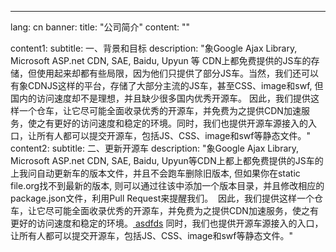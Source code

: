 ---
lang: cn
banner:
  title: "公司简介"
  content: ""

content1:
  subtitle: 一、背景和目标
  description: "象Google Ajax Library, Microsoft ASP.net CDN, SAE, Baidu, Upyun 等 CDN上都免费提供的JS车的存储，但使用起来却都有些局限，因为他们只提供了部分JS车。当然，我们还可以有象CDNJS这样的平台，存储了大部分主流的JS车，甚至CSS、image和swf, 但国内的访问速度却不是理想，并且缺少很多国内优秀开源车。
  因此，我们提供这样一个仓车，让它尽可能全面收录优秀的开源车，并免费为之提供CDN加速服务，使之有更好的访问速度和稳定的环境。同时，我们也提供开源车源接入的入口，让所有人都可以提交开源车，包括JS、CSS、image和swf等静态文件。"
content2:
  subtitle: 二、更新开源车
  description: "象Google Ajax Library, Microsoft ASP.net CDN, SAE, Baidu, Upyun等CDN上都上都免费提供的JS车的上我问自动更新车的版本文件，并且不会跑车删除旧版本, 但如果你在static file.org找不到最新的版本, 则可以通过往该中添加一个版本目录，并且修改相应的package.json文件，利用Pull Request来提醒我们。&nbsp;
  因此，我们提供这样一个仓车，让它尽可能全面收录优秀的开源车，并免费为之提供CDN加速服务，使之有更好的访问速度和稳定的环境。<a href='https://aaa/dsf'> asdfds</a> 同时，我们也提供开源车源接入的入口，让所有人都可以提交开源车，包括JS、CSS、image和swf等静态文件。"